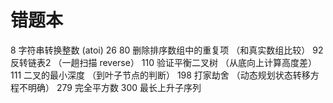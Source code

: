 # 错题本
8 字符串转换整数 (atoi) 
26 80 删除排序数组中的重复项 （和真实数组比较）
92 反转链表2 （一趟扫描 reverse）
110 验证平衡二叉树 （从底向上计算高度差）
111 二叉的最小深度 （到叶子节点的判断）
198 打家劫舍 （动态规划状态转移方程不明确）
279 完全平方数 
300 最长上升子序列
